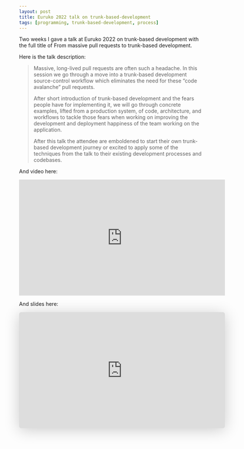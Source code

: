 ```yaml
---
layout: post
title: Euruko 2022 talk on trunk-based-development
tags: [programming, trunk-based-development, process]
---
```


Two weeks I gave a talk at Euruko 2022 on trunk-based development with the full title of From massive pull requests to trunk-based development.

Here is the talk description:

> Massive, long-lived pull requests are often such a headache. In this session we go through a move into a trunk-based development source-control workflow which eliminates the need for these “code avalanche” pull requests.
>
> After short introduction of trunk-based development and the fears people have for implementing it, we will go through concrete examples, lifted from a production system, of code, architecture, and workflows to tackle those fears when working on improving the development and deployment happiness of the team working on the application.
>
> After this talk the attendee are emboldened to start their own trunk-based development journey or excited to apply some of the techniques from the talk to their existing development processes and codebases.

And video here:

<iframe width="560" height="315" src="https://www.youtube.com/embed/M76dNDySrNc" title="YouTube video player" frameborder="0" allow="accelerometer; autoplay; clipboard-write; encrypted-media; gyroscope; picture-in-picture" allowfullscreen></iframe>

And slides here:

<iframe class="speakerdeck-iframe" frameborder="0" src="https://speakerdeck.com/player/50c830a995c9499cb67440d2faf06cb9" title="From massive pull requests to trunk-based development in Ruby" allowfullscreen="true" mozallowfullscreen="true" webkitallowfullscreen="true" style="border: 0px; background: padding-box padding-box rgba(0, 0, 0, 0.1); margin: 0px; padding: 0px; border-radius: 6px; box-shadow: rgba(0, 0, 0, 0.2) 0px 5px 40px; width: 560px; height: 315px;" data-ratio="1.7777777777777777"></iframe>
